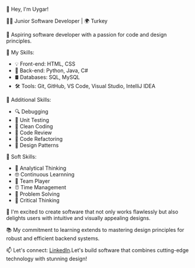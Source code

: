 👋 Hey, I'm Uygar!

👨‍💻 Junior Software Developer | 🌍 Turkey

🌟 Aspiring software developer with a passion for code and design principles.

🚀 My Skills:
- 💡 Front-end: HTML, CSS
- 📡 Back-end: Python, Java, C#
- 🛢️ Databases: SQL, MySQL
- 🛠️ Tools: Git, GitHub, VS Code, Visual Studio, IntelliJ IDEA

💼 Additional Skills:
- 🔍 Debugging
- 🧪 Unit Testing
- 🧹 Clean Coding
- 🤝 Code Review
- 🔄 Code Refactoring
- 🧩 Design Patterns

🤝 Soft Skills:
- 🤖 Analytical Thinking
- 🤓 Continuous Learnning
- 🤖 Team Player
- ⏰ Time Management
- 🧠 Problem Solving
- 🤔 Critical Thinking

💼 I'm excited to create software that not only works flawlessly but also delights users with intuitive and visually appealing designs.

📚 My commitment to learning extends to mastering design principles for robust and efficient backend systems.

📫 Let's connect: [LinkedIn](www.linkedin.com/in/uygarerendişli).Let's build software that combines cutting-edge technology with stunning design!
